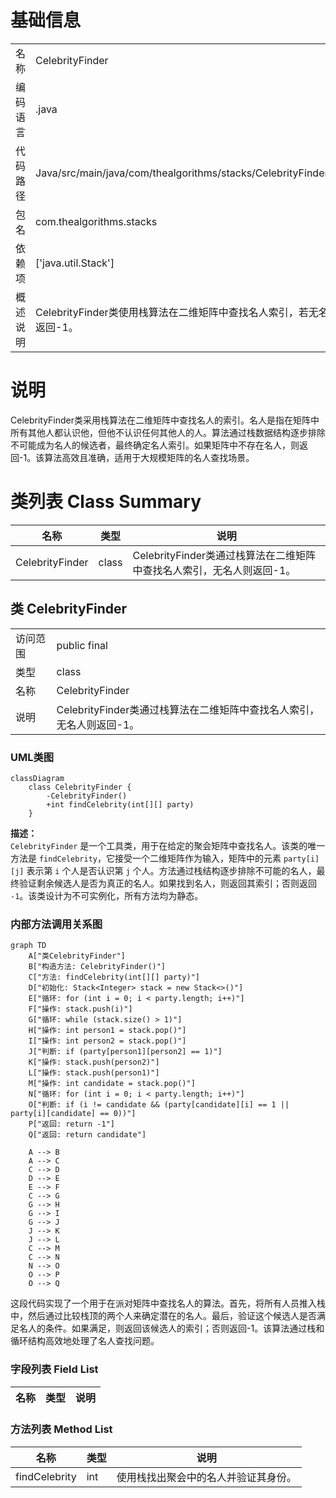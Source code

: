 # 基础信息

|      |      |
|------|------|
| 名称 | CelebrityFinder |
| 编码语言 | .java |
| 代码路径 | Java/src/main/java/com/thealgorithms/stacks/CelebrityFinder.java |
| 包名 | com.thealgorithms.stacks |
| 依赖项 | ['java.util.Stack'] |
| 概述说明 | CelebrityFinder类使用栈算法在二维矩阵中查找名人索引，若无名人则返回-1。 |

# 说明

CelebrityFinder类采用栈算法在二维矩阵中查找名人的索引。名人是指在矩阵中所有其他人都认识他，但他不认识任何其他人的人。算法通过栈数据结构逐步排除不可能成为名人的候选者，最终确定名人索引。如果矩阵中不存在名人，则返回-1。该算法高效且准确，适用于大规模矩阵的名人查找场景。

# 类列表 Class Summary

| 名称   | 类型  | 说明 |
|-------|------|-------------|
| CelebrityFinder | class | CelebrityFinder类通过栈算法在二维矩阵中查找名人索引，无名人则返回-1。 |



## 类 CelebrityFinder

|      |      |
|------|------|
| 访问范围 | public final |
| 类型 | class |
| 名称 | CelebrityFinder |
| 说明 | CelebrityFinder类通过栈算法在二维矩阵中查找名人索引，无名人则返回-1。 |


### UML类图

```mermaid
classDiagram
    class CelebrityFinder {
        -CelebrityFinder()
        +int findCelebrity(int[][] party)
    }
```

**描述：**  
`CelebrityFinder` 是一个工具类，用于在给定的聚会矩阵中查找名人。该类的唯一方法是 `findCelebrity`，它接受一个二维矩阵作为输入，矩阵中的元素 `party[i][j]` 表示第 `i` 个人是否认识第 `j` 个人。方法通过栈结构逐步排除不可能的名人，最终验证剩余候选人是否为真正的名人。如果找到名人，则返回其索引；否则返回 `-1`。该类设计为不可实例化，所有方法均为静态。


### 内部方法调用关系图

```mermaid
graph TD
    A["类CelebrityFinder"]
    B["构造方法: CelebrityFinder()"]
    C["方法: findCelebrity(int[][] party)"]
    D["初始化: Stack<Integer> stack = new Stack<>()"]
    E["循环: for (int i = 0; i < party.length; i++)"]
    F["操作: stack.push(i)"]
    G["循环: while (stack.size() > 1)"]
    H["操作: int person1 = stack.pop()"]
    I["操作: int person2 = stack.pop()"]
    J["判断: if (party[person1][person2] == 1)"]
    K["操作: stack.push(person2)"]
    L["操作: stack.push(person1)"]
    M["操作: int candidate = stack.pop()"]
    N["循环: for (int i = 0; i < party.length; i++)"]
    O["判断: if (i != candidate && (party[candidate][i] == 1 || party[i][candidate] == 0))"]
    P["返回: return -1"]
    Q["返回: return candidate"]

    A --> B
    A --> C
    C --> D
    D --> E
    E --> F
    C --> G
    G --> H
    G --> I
    G --> J
    J --> K
    J --> L
    C --> M
    C --> N
    N --> O
    O --> P
    O --> Q
```

这段代码实现了一个用于在派对矩阵中查找名人的算法。首先，将所有人员推入栈中，然后通过比较栈顶的两个人来确定潜在的名人。最后，验证这个候选人是否满足名人的条件。如果满足，则返回该候选人的索引；否则返回-1。该算法通过栈和循环结构高效地处理了名人查找问题。

### 字段列表 Field List

| 名称  | 类型  | 说明 |
|-------|-------|------|

### 方法列表 Method List

| 名称  | 类型  | 说明 |
|-------|-------|------|
| findCelebrity | int | 使用栈找出聚会中的名人并验证其身份。 |




